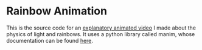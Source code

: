 # Rainbow Animation
This is the source code for an [explanatory animated video](https://youtu.be/P182GqEyXf8) I made about the physics of light and rainbows. It uses a python library called manim, whose documentation can be found [here](https://github.com/3b1b/manim).
